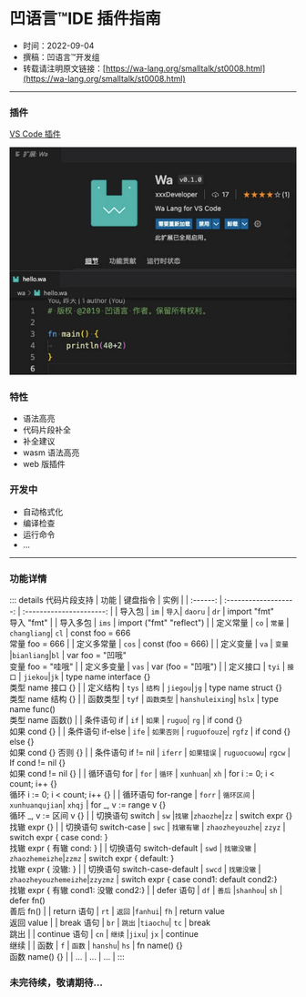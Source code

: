 # 凹语言™IDE 插件指南

- 时间：2022-09-04
- 撰稿：凹语言™开发组
- 转载请注明原文链接：[https://wa-lang.org/smalltalk/st0008.html](https://wa-lang.org/smalltalk/st0008.html)

---

### 插件

[VS Code 插件](https://marketplace.visualstudio.com/items?itemName=xxxDeveloper.vscode-wa)

![](/st0008-01.jpg)

### 特性

 - 语法高亮
 - 代码片段补全
 - 补全建议
 - wasm 语法高亮
 - web 版插件

### 开发中
- 自动格式化
- 编译检查
- 运行命令
- ...

---

### 功能详情

::: details 代码片段支持
|   功能   | 键盘指令  |           实例           |
| :------: | :-------------------: | :----------------------: |
|  导入包  | `im` \| `导入`\| `daoru` \| `dr` |       import "fmt" <br />导入 "fmt"       |
| 导入多包 |         `ims`         | import ("fmt" "reflect") |
| 定义常量 |  `co` \| `常量` \| `changliang`\| `cl`  | const foo = 666<br />常量 foo = 666 |
| 定义多常量 | `cos` | const (foo = 666) |
| 定义变量 | `va` \| `变量` \|`bianliang`\|`bl` | var foo = "凹哦"<br />变量 foo = "哇哦" |
| 定义多变量 | `vas` | var (foo = "凹哦") |
| 定义接口 | `tyi` \| `接口` \| `jiekou`\|`jk` | type name interface {}<br />类型 name 接口 {} |
| 定义结构 | `tys` \| `结构` \| `jiegou`\|`jg` | type name struct {}<br />类型 name 结构 {} |
| 函数类型 | `tyf` \| `函数类型` \| `hanshuleixing`\| `hslx` | type name func()<br />类型 name 函数() |
| 条件语句 if | `if` \| `如果` \| `ruguo`\| `rg` | if cond {}<br />如果 cond {} |
| 条件语句 if-else | `ife` \| `如果否则` \| `ruguofouze`\| `rgfz` | if cond {} else {}<br />如果 cond {} 否则 {} |
| 条件语句 if != nil | `iferr` \| `如果错误` \| `ruguocuowu`\| `rgcw` | If cond != nil {}<br />如果 cond != nil {} |
| 循环语句 for | `for` \| `循环` \| `xunhuan`\| `xh` | for i := 0; i < count; i++ {}<br />循环 i := 0; i < count; i++ {} |
| 循环语句 for-range | `forr` \| `循环区间` \| `xunhuanqujian`\| `xhqj` | for _, v := range v {}<br />循环 _, v := 区间 v {} |
| 切换语句 switch | `sw` \|`找辙` \|`zhaozhe`\|`zz` | switch expr {}<br />找辙 expr {} |
| 切换语句 switch-case | `swc` \| `找辙有辙` \| `zhaozheyouzhe`\| `zzyz` | switch expr { case cond: }<br />找辙 expr { 有辙 cond: } |
| 切换语句 switch-default | `swd` \| `找辙没辙` \| `zhaozhemeizhe`\|`zzmz` | switch expr { default: }<br />找辙 expr { 没辙: } |
| 切换语句 switch-case-default | `swcd` \| `找辙没辙` \| `zhaozheyouzhemeizhe`\|`zzyzmz` | switch expr { case cond1: default cond2:}<br />找辙 expr { 有辙 cond1: 没辙 cond2:} |
| defer 语句 | `df` \| `善后` \|`shanhou`\| `sh` | defer fn()<br />善后 fn() |
| return 语句 | `rt` \| `返回` \|`fanhui`\| `fh` | return value<br />返回 value |
| break 语句 | `br` \| `跳出` \|`tiaochu`\| `tc` | break<br />跳出 |
| continue 语句 | `cn` \| `继续` \|`jixu`\| `jx` | continue<br />继续 |
| 函数 | `f` \| `函数` \| `hanshu`\| `hs` | fn name()  {}<br />函数 name()  {} |
| ... | ... | ... |
:::

### 未完待续，敬请期待...
